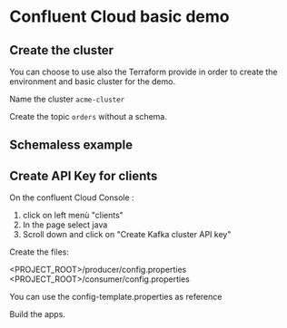 # Confluent Cloud basic demo

## Create the cluster

You can choose to use also the Terraform provide in order to create the environment and basic cluster for the demo.

Name the cluster `acme-cluster`

Create the topic `orders` without a schema.

## Schemaless example

## Create API Key for clients

On  the confluent Cloud Console :

1. click on left menù "clients"
2. In the page select java
3. Scroll down and click on "Create Kafka cluster API key" 

Create the files: 

<PROJECT_ROOT>/producer/config.properties
<PROJECT_ROOT>/consumer/config.properties

You can use  the config-template.properties as reference

Build the apps.


